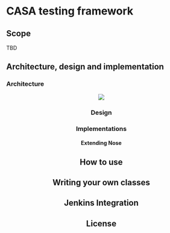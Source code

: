 # CASA testing framework

## Scope

TBD

## Architecture, design and implementation

### Architecture

<div align="center">
<img src="http://s11.postimg.org/5n7t8a7gz/architecture.png" />

### Design

### Implementations

#### Extending Nose

## How to use

## Writing your own classes

## Jenkins Integration

## License